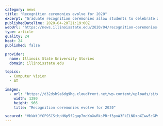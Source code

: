 ```yaml
---
category: news
title: "Recognition ceremonies evolve for 2020"
excerpt: "Graduate recognition ceremonies allow students to celebrate accomplishments and successes. Separate from the traditional commencement ceremonies, these events create a unique space that celebrates the completion of degrees and certificates to graduates with the support of families, friends, faculty, and staff. In the face of unprecedented ..."
publishedDateTime: 2020-04-20T21:19:00Z
webUrl: "https://news.illinoisstate.edu/2020/04/recognition-ceremonies-evolve-for-2020/"
type: article
quality: 24
heat: 24
published: false

provider:
  name: Illinois State University Stories
  domain: illinoisstate.edu

topics:
  - Computer Vision
  - AI

images:
  - url: "https://d32dsh9a6dg9hg.cloudfront.net/wp-content/uploads/sites/2/2020/04/20155143/Neutros_Logros.jpg"
    width: 1280
    height: 966
    title: "Recognition ceremonies evolve for 2020"

secured: "VbkWtJYGP9SCSthpHNp5f2gup7mdXoXwRksPRrf3poW3FkILND+oXIww5cGPvlj1utpzM7ZCQ0uvtIkej9coy3beB7PkILMx9yFJfNQS6lKk7QxFXsVZQXmTv6pNY1H/m4P1yMKqRlxoGKy+9o+BJSDPiaPwO4CYCLoR6a8PsXyjQcTmosmhuPZTUQ1llE68BhZ1Ppuuk11uHJjZ3BcLmRZSa67jVtnvXAIoVIMXWaKUP8n/rkDkiLDiPaNJ+HlGIvXWhuROaSx0rm2BE7m5OMrKM8QpZ7p0Lj/vjmjYTYBfOTE4Z64AdQQwa/XS6g0o;TGISFAnVtiil3HQ4Bsuu4w=="
---
```


